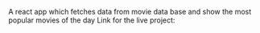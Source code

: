 A react app which fetches data from movie data base and show the most popular movies of the day
Link for the live project:
